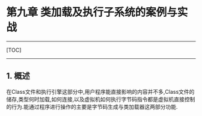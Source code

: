 # 第九章 类加载及执行子系统的案例与实战

------

[TOC]

------

## 1. 概述

​		在Class文件和执行引擎这部分中,用户程序能直接影响的内容并不多,Class文件的储存,类型何时加载,如何连接,以及虚拟机如何执行字节码指令都是虚拟机直接控制的行为.能通过程序进行操作的主要是字节码生成与类加载器这两部分功能.